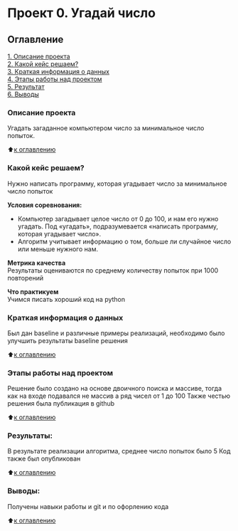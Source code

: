 # Проект 0. Угадай число

## Оглавление  
[1. Описание проекта](.README.md#Описание-проекта)  
[2. Какой кейс решаем?](.README.md#Какой-кейс-решаем)  
[3. Краткая информация о данных](.README.md#Краткая-информация-о-данных)  
[4. Этапы работы над проектом](.README.md#Этапы-работы-над-проектом)  
[5. Результат](.README.md#Результат)    
[6. Выводы](.README.md#Выводы) 

### Описание проекта    
Угадать загаданное компьютером число за минимальное число попыток.

:arrow_up:[к оглавлению](_)


### Какой кейс решаем?    
Нужно написать программу, которая угадывает число за минимальное число попыток

**Условия соревнования:**  
- Компьютер загадывает целое число от 0 до 100, и нам его нужно угадать. Под «угадать», подразумевается «написать программу, которая угадывает число».
- Алгоритм учитывает информацию о том, больше ли случайное число или меньше нужного нам.

**Метрика качества**     
Результаты оцениваются по среднему количеству попыток при 1000 повторений

**Что практикуем**     
Учимся писать хороший код на python


### Краткая информация о данных
Был дан baseline и различные примеры реализаций, необходимо было улучшить результаты baseline решения
  
:arrow_up:[к оглавлению](.README.md#Оглавление)


### Этапы работы над проектом  
Решение было создано на основе двоичного поиска и массиве, тогда как на входе подавался не массив а ряд чисел от 1 до 100
Также честью решения была публикация в github

:arrow_up:[к оглавлению](.README.md#Оглавление)


### Результаты:  
В результате реализации алгоритма, среднее число попыток было 5
Код также был опубликован

:arrow_up:[к оглавлению](.README.md#Оглавление)


### Выводы:  
Получены навыки работы и git и по офорлению кода

:arrow_up:[к оглавлению](.README.md#Оглавление)

